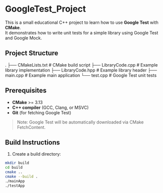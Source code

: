 # GoogleTest_Project

This is a small educational C++ project to learn how to use **Google Test** with **CMake**.  
It demonstrates how to write unit tests for a simple library using Google Test and Google Mock.

## Project Structure
.
├── CMakeLists.txt # CMake build script
├── LibraryCode.cpp # Example library implementation
├── LibraryCode.hpp # Example library header
├── main.cpp # Example main application
└── test.cpp # Google Test unit tests

## Prerequisites

- **CMake** >= 3.13  
- **C++ compiler** (GCC, Clang, or MSVC)  
- **Git** (for fetching Google Test)

> Note: Google Test will be automatically downloaded via CMake FetchContent.

## Build Instructions

1. Create a build directory:
```bash
mkdir build
cd build
cmake ..
cmake --build .
./mainApp
./testApp
```
